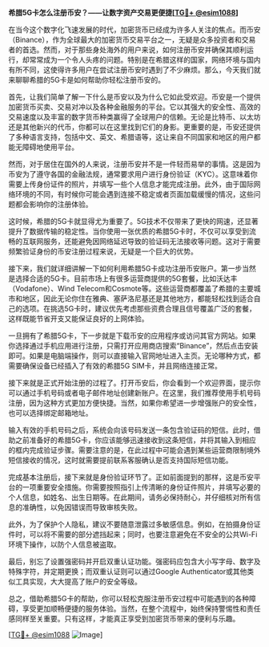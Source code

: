 **希腊5G卡怎么注册币安？——让数字资产交易更便捷[[TG💪+ @esim1088](https://t.me/s/esim1088)]**

在当今这个数字化飞速发展的时代，加密货币已经成为许多人关注的焦点。而币安（Binance），作为全球最大的加密货币交易平台之一，无疑是众多投资者和交易者的首选。然而，对于那些身处海外的用户来说，如何注册币安并确保其顺利运行，却常常成为一个令人头疼的问题。特别是在希腊这样的国家，网络环境与国内有所不同，这使得许多用户在尝试注册币安时遇到了不少麻烦。那么，今天我们就来聊聊希腊的5G卡是如何帮助你轻松注册币安的。

首先，让我们简单了解一下什么是币安以及为什么它如此受欢迎。币安是一个提供加密货币买卖、交易对冲以及各种金融服务的平台。它以其强大的安全性、高效的交易速度以及丰富的数字货币种类赢得了全球用户的信赖。无论是比特币、以太坊还是其他新兴的代币，你都可以在这里找到它们的身影。更重要的是，币安还提供了多种语言支持，包括中文、英文、希腊语等，这让来自不同国家和地区的用户都能无障碍地使用平台。

然而，对于居住在国外的人来说，注册币安并不是一件轻而易举的事情。这是因为币安为了遵守各国的金融法规，通常要求用户进行身份验证（KYC）。这意味着你需要上传身份证件的照片，并填写一些个人信息才能完成注册。此外，由于国际网络环境的不同，有时候你可能会遇到连接不稳定或者页面加载缓慢的情况，这些问题都会影响你的注册体验。

这时候，希腊的5G卡就显得尤为重要了。5G技术不仅带来了更快的网速，还显著提升了数据传输的稳定性。当你使用一张优质的希腊5G卡时，不仅可以享受到流畅的互联网服务，还能避免因网络延迟导致的验证码无法接收等问题。这对于需要频繁验证身份的币安注册过程来说，无疑是一个巨大的优势。

接下来，我们就详细讲解一下如何利用希腊5G卡成功注册币安账户。第一步当然是选择合适的5G卡。目前市场上有很多运营商提供的5G套餐，比如沃达丰（Vodafone）、Wind Telecom和Cosmote等。这些运营商都覆盖了希腊的主要城市和地区，因此无论你住在雅典、塞萨洛尼基还是其他地方，都能轻松找到适合自己的选项。在挑选5G卡时，建议优先考虑那些资费合理且信号覆盖广泛的套餐，这样既能节省开支又能保证良好的上网体验。

一旦拥有了希腊5G卡，下一步就是下载币安的应用程序或访问其官方网站。如果你选择通过手机应用进行注册，只需打开应用商店搜索“Binance”，然后点击安装即可。如果是电脑端操作，则可以直接输入官网地址进入主页。无论哪种方式，都需要确保设备已经插入了有效的希腊5G SIM卡，并且网络连接正常。

接下来就是正式开始注册的过程了。打开币安后，你会看到一个欢迎界面，提示你可以通过手机号码或者电子邮件地址创建新账户。在这里，我们推荐使用手机号码注册，因为这种方式更加方便快捷。当然，如果你希望进一步增强账户的安全性，也可以选择绑定邮箱地址。

输入有效的手机号码之后，系统会向该号码发送一条包含验证码的短信。此时，借助之前准备好的希腊5G卡，你应该能够迅速接收到这条短信，并将其输入到相应的框内完成验证步骤。需要注意的是，在此过程中可能会遇到某些运营商限制境外短信接收的情况，这时就需要提前联系客服确认是否支持国际短信功能。

完成基本注册后，接下来就是身份验证环节了。正如前面提到的那样，这是币安平台的一项重要安全措施。你需要按照指引上传清晰的身份证件照片，并填写必要的个人信息，如姓名、出生日期等。在此期间，请务必保持耐心，并仔细核对所有信息的准确性，以免因错误而导致审核失败。

此外，为了保护个人隐私，建议不要随意泄露过多敏感信息。例如，在拍摄身份证件时，可以将不需要的部分遮挡起来；同时，也要注意避免在不安全的公共Wi-Fi环境下操作，以防个人信息被盗取。

最后，别忘了设置强密码并开启双重认证功能。强密码应包含大小写字母、数字及特殊字符，并定期更换；而双重认证则可以通过Google Authenticator或其他类似工具实现，大大提高了账户的安全等级。

总之，借助希腊5G卡的帮助，你可以轻松克服注册币安过程中可能遇到的各种障碍，享受更加顺畅便捷的服务体验。当然，在整个流程中，始终保持警惕性和责任感同样至关重要。只有这样，才能真正享受到加密货币带来的便利与乐趣。

[[TG💪+ @esim1088](https://t.me/s/esim1088) ![Image](https://i.postimg.cc/4NQfJmqS/Snipaste-2025-05-13-00-14-12.png)]